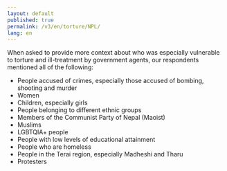 ```yaml
---
layout: default
published: true
permalink: /v3/en/torture/NPL/
lang: en
---
```


When asked to provide more context about who was especially vulnerable to torture and ill-treatment by government agents, our respondents mentioned all of the following:
-	People accused of crimes, especially those accused of bombing, shooting and murder
-	Women
-	Children, especially girls
-	People belonging to different ethnic groups 
-	Members of the Communist Party of Nepal (Maoist) 
-	Muslims
-	LGBTQIA+ people
-	People with low levels of educational attainment
-	People who are homeless
-	People in the Terai region, especially Madheshi and Tharu
-	Protesters

